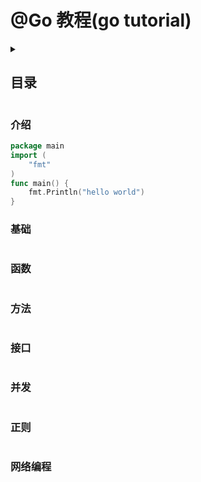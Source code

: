 # @Go 教程(go tutorial)
<details>
  <summary><h2>目录</h2></summary>

 [介绍](#介绍)
- [Go语言](#Go语言)
- [main函数和init函数](#main函数和init函数)
- [内置函数](#内置函数)
- [内置类型](#内置类型)
- [运算符](#运算符)
- [代码注释](#代码注释)
- [命名规则](#命名规则)
- [命令](#命令)

[基础](#基础)
- [类型](#类型)
    - [值的类型](#值的类型)
    - [变量](#变量)
    - [常量](#常量)
    - [指针](#指针)
    - [基本类型](#基本类型)
        - [字符串](#字符串)
        - [数组](#数组)
        - [类型转换](#类型转换)
    - [引用类型](#引用类型)
        - [切片](#切片)
        - [容器](#容器)
        - [管道](#管道)
    - [自定义类型](#自定义类型)
- [流程控制](#流程控制)
    - [if/else条件语句](#if/else条件语句)
    - [for循环语句](#for循环语句)
    - [switch条件语句](#switch条件语句)
    - [select条件语句](#select条件语句)
    - [循环控制](#循环控制)

[函数](#函数)
- [函数定义](#函数定义)
- [参数](#参数)
- [返回值](#返回值)
- [匿名函数](#名函数)
- [闭包和递归](#闭包和递归)
- [延迟调用](#延迟调用)
- [异常处理](#异常处理)

[方法](#方法)
- [方法定义](#方法定义)
- [匿名字段](#匿名字段)
- [表达式](#表达式)
- [方法集](#方法集)
- [自定义error](#自定义error)

[接口](#接口)
- [接口定义](#接口定义)
- [执行机制](#执行机制)
- [接口转换](#接口转换)
- [接口技巧](#接口技巧)

[并发](#并发)
- [并发介绍](#并发介绍)
- [goroutine](#goroutine)
- [chan](#chan)
- [WaitGroup](#WaitGroup)
- [Context](#Context)

[正则](#正则)

[网络编程](#网络编程)
- [http编程](#http编程)
- [TCP编程](#TCP编程)
- [UDP编程](#UDP编程)
</details>

### 介绍
```go
package main
import (
    "fmt"
)
func main() {
    fmt.Println("hello world")
}
```

### 基础
```go

```

### 函数
```go

```

### 方法
```go

```

### 接口
```go

```

### 并发
```go

```

### 正则
```go

```

### 网络编程
```go

```